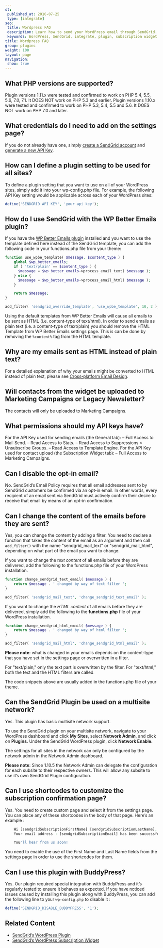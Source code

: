 ```yaml
---
st:
 published_at: 2016-07-25
 type: [integrate]
seo:
 title: Wordpress FAQ
 description: Learn how to send your WordPress email through SendGrid.
 keywords: WordPress, SendGrid, integrate, plugin, subscription widget
title: Wordpress FAQ
group: plugins
weight: 100
layout: page
navigation:
 show: true
---
```


## 	What PHP versions are supported?

Plugin versions 1.11.x were tested and confirmed to work on PHP 5.4, 5.5, 5.6, 7.0, 7.1. It DOES NOT work on PHP 5.3 and earlier.
Plugin versions 1.10.x were tested and confirmed to work on PHP 5.3, 5.4, 5.5 and 5.6. It DOES NOT work on PHP 7.0 and later.

## 	What credentials do I need to add on the settings page?

If you do not already have one, simply [create a SendGrid account](https://sendgrid.com/partner/wordpress) and [generate a new API Key](https://app.sendgrid.com/settings/api_keys).

## 	How can I define a plugin setting to be used for all sites?

To define a plugin setting that you want to use on all of your WordPress sites, simply add it into your wp-config.php file. For example, the following API Key setting would be applicable across each of your WordPress sites:

```php
define('SENDGRID_API_KEY', 'your_api_key');
```

## 	How do I use SendGrid with the WP Better Emails plugin?

If you have the [WP Better Emails plugin](https://wordpress.org/plugins/wp-better-emails/) installed and you want to use the template defined here instead of the SendGrid template, you can add the following code in your functions.php file from your theme:

```php
function use_wpbe_template( $message, $content_type ) {
    global $wp_better_emails;
    if ( 'text/plain' == $content_type ) {
      $message = $wp_better_emails->process_email_text( $message );
    } else {
      $message = $wp_better_emails->process_email_html( $message );
    }

    return $message;
}

add_filter( 'sendgrid_override_template', 'use_wpbe_template', 10, 2 );
```

Using the default templates from WP Better Emails will cause all emails to be sent as HTML (i.e. content-type of text/html). In order to send emails as plain text (i.e. a content-type of text/plain) you should remove the HTML Template from WP Better Emails settings page. This is can be done by removing the `%content%` tag from the HTML template.

## 	Why are my emails sent as HTML instead of plain text?

For a detailed explanation of why your emails might be converted to HTML instead of plain text, please see [Cross-platform Email Design]({{root_url}}/help-support/sending-email/cross-platform-html-design/).

## 	Will contacts from the widget be uploaded to Marketing Campaigns or Legacy Newsletter?

The contacts will only be uploaded to Marketing Campaigns.

## 	What permissions should my API keys have?

For the API Key used for sending emails (the General tab):
– Full Access to Mail Send.
– Read Access to Stats.
– Read Access to Suppressions > Unsubscribe Groups.
– Read Access to Template Engine.
For the API Key used for contact upload (the Subscription Widget tab):
– Full Access to Marketing Campaigns.

## 	Can I disable the opt-in email?

No. SendGrid’s Email Policy requires that all email addresses sent to by SendGrid customers be confirmed via an opt-in email. In other words, every recipient of an email sent via SendGrid must actively confirm their desire to receive that email by means of an opt-in confirmation.

## 	Can I change the content of the emails before they are sent?

Yes, you can change the content by adding a filter. You need to declare a function that takes the content of the email as an argument and then call `add_filter()` with the name "sendgrid_mail_text" or "sendgrid_mail_html", depending on what part of the email you want to change.

If you want to change the _text content_ of all emails before they are delivered, add the following to the functions.php file of your WordPress installation.

```php
function change_sendgrid_text_email( $message ) {
    return $message . ' changed by way of text filter ';
}

add_filter( 'sendgrid_mail_text', 'change_sendgrid_text_email' );
```

If you want to change the _HTML content_ of all emails before they are delivered, simply add the following to the **functions.php** file of your WordPress installation.

```php
function change_sendgrid_html_email( $message ) {
    return $message . ' changed by way of html filter ';
}

add_filter( 'sendgrid_mail_html', 'change_sendgrid_html_email' );
```

<call-out>

**Please note:** what is changed in your emails depends on the content-type that you have set in the settings page or overwritten in a filter.

For "text/plain," only the text part is overwritten by the filter. For "text/html," both the text and the HTML filters are called.

</call-out>

The code snippets above are usually added in the functions.php file of your theme.

## 	Can the SendGrid Plugin be used on a multisite network?

Yes. This plugin has basic multisite network support.

To use the SendGrid plugin on your multisite network, navigate to your WordPress dashboard and click **My Sites**, select **Network Admin**, and click on **Plugins**. Under the SendGrid WordPress plugin, click **Network Enable**.

The settings for all sites in the network can only be configured by the network admin in the Network Admin dashboard.

<call-out>

**Please note:** Since 1.10.5 the Network Admin can delegate the configuration for each subsite to their respective owners. This will allow any subsite to use it’s own SendGrid Plugin configuration.

</call-out>

## 	Can I use shortcodes to customize the subscription confirmation page?

Yes. You need to create custom page and select it from the settings page. You can place any of these shortcodes in the body of that page. Here’s an example :

```php
    Hi [sendgridSubscriptionFirstName] [sendgridSubscriptionLastName],
    Your email address : [sendgridSubscriptionEmail] has been successfully added.

    You'll hear from us soon!
```

You need to enable the use of the First Name and Last Name fields from the settings page in order to use the shortcodes for them.

## 	Can I use this plugin with BuddyPress?

Yes. Our plugin required special integration with BuddyPress and it’s regularly tested to ensure it behaves as expected. If you have noticed issues caused by installing this plugin along with BuddyPress, you can add the following line to your `wp-config.php` to disable it :

```php
define('SENDGRID_DISABLE_BUDDYPRESS', '1');
```

## 	Related Content

* [SendGrid’s WordPress Plugin]({{root_url}}/for-developers/sending-email/wordpress-plugin/)
* [SendGrid’s WordPress Subscription Widget]({{root_url}}/for-developers/managing-contacts/wordpress-subscription-widget/)
